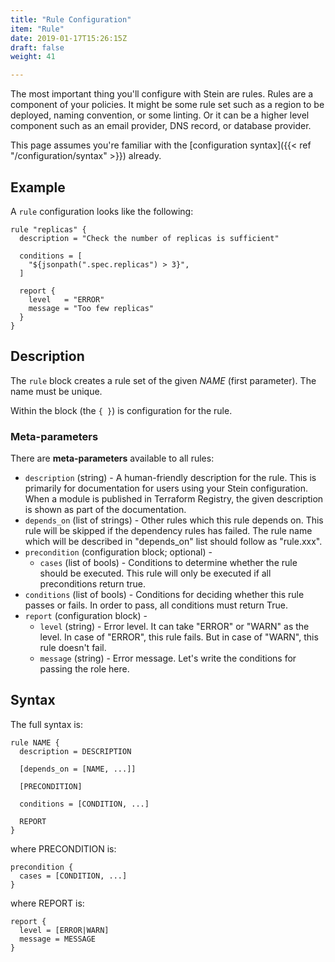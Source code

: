 ```yaml
---
title: "Rule Configuration"
item: "Rule"
date: 2019-01-17T15:26:15Z
draft: false
weight: 41

---
```


The most important thing you'll configure with Stein are rules. Rules are a component of your policies. It might be some rule set such as a region to be deployed, naming convention, or some linting. Or it can be a higher level component such as an email provider, DNS record, or database provider.

This page assumes you're familiar with the [configuration syntax]({{< ref "/configuration/syntax" >}}) already.

## Example

A `rule` configuration looks like the following:

```hcl
rule "replicas" {
  description = "Check the number of replicas is sufficient"

  conditions = [
    "${jsonpath(".spec.replicas") > 3}",
  ]

  report {
    level   = "ERROR"
    message = "Too few replicas"
  }
}
```

## Description

The `rule` block creates a rule set of the given *NAME* (first parameter). The name must be unique.

Within the block (the `{ }`) is configuration for the rule.

### Meta-parameters

There are **meta-parameters** available to all rules:

- `description` (string) - A human-friendly description for the rule. This is primarily for documentation for users using your Stein configuration. When a module is published in Terraform Registry, the given description is shown as part of the documentation.
- `depends_on` (list of strings) - Other rules which this rule depends on. This rule will be skipped if the dependency rules has failed. The rule name which will be described in "depends_on" list should follow as "rule.xxx".
- `precondition` (configuration block; optional) -
    - `cases` (list of bools) - Conditions to determine whether the rule should be executed. This rule will only be executed if all preconditions return true.
- `conditions` (list of bools) - Conditions for deciding whether this rule passes or fails. In order to pass, all conditions must return True.
- `report` (configuration block) -
    - `level` (string) - Error level. It can take "ERROR" or "WARN" as the level. In case of "ERROR", this rule fails. But in case of "WARN", this rule doesn't fail.
    - `message` (string) - Error message. Let's write the conditions for passing the role here.

## Syntax

The full syntax is:

```hcl
rule NAME {
  description = DESCRIPTION

  [depends_on = [NAME, ...]]

  [PRECONDITION]

  conditions = [CONDITION, ...]

  REPORT
}
```

where PRECONDITION is:

```hcl
precondition {
  cases = [CONDITION, ...]
}
```

where REPORT is:

```hcl
report {
  level = [ERROR|WARN]
  message = MESSAGE
}
```
